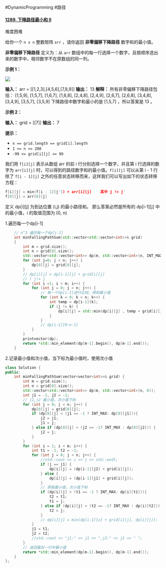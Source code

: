 #DynamicProgramming #路径
#### [1289. 下降路径最小和 II](https://leetcode.cn/problems/minimum-falling-path-sum-ii/)

难度困难

给你一个 `n x n` 整数矩阵 `arr` ，请你返回 **非零偏移下降路径** 数字和的最小值。

**非零偏移下降路径** 定义为：从 `arr` 数组中的每一行选择一个数字，且按顺序选出来的数字中，相邻数字不在原数组的同一列。

**示例 1：**

![](https://assets.leetcode.com/uploads/2021/08/10/falling-grid.jpg)

**输入：** arr = \[\[1,2,3\],\[4,5,6\],\[7,8,9\]\]
**输出：** 13
**解释：**
所有非零偏移下降路径包括：
[1,5,9], [1,5,7], [1,6,7], [1,6,8],
[2,4,8], [2,4,9], [2,6,7], [2,6,8],
[3,4,8], [3,4,9], [3,5,7], [3,5,9]
下降路径中数字和最小的是 [1,5,7] ，所以答案是 13 。

**示例 2：**

**输入：** grid = \[\[7\]\]
**输出：** 7

**提示：**

-   `n == grid.length == grid[i].length`
-   `1 <= n <= 200`
-   `-99 <= grid[i][j] <= 99`

我们用 `f[i][j]` 表示从数组 arr 的前 i 行分别选择一个数字，并且第 i 行选择的数字为 `arr[i][j]` 时，可以得到的路径数字和的最小值。`f[i][j]` 可以从第 i - 1 行除了 `f[i - 1][j]` 之外的任意状态转移而来，这样我们可以写出如下的状态转移方程：

```cpp
f[i][j] = min(f[i - 1][j']) + arr[i][j]    其中 j != j'
f[0][j] = arr[0][j]
```
定义 dp\[i]\[j] 为到达位置 (i,j) 的最小路径和。
那么答案必然是所有的 dp\[i-1]\[j] 中的最小值，i 的取值范围为 [0, n)

1.遍历每一个dp[i-1]
```cpp
    // n^3 遍历每一个dp[i-1]
    int minFallingPathSum(std::vector<std::vector<int>>& grid)
    {                   
        int m = grid.size();
        int n = grid[0].size();
        std::vector<std::vector<int>> dp(m, std::vector<int>(n, INT_MAX));
        for (int j=0; j < n; j++) {
            dp[0][j] = grid[0][j];
        }               
        // dp[i][j] = dp[i-1][j] + grid[i][j]
        // ( j!= j   
        for (int i =1; i < m; i++) {
            for (int j = 0; j < n; j++) {
                // 每一个dp[i-1]进行比较，得到最小值
                for (int k = 0; k < n; k++) {
                    int temp = dp[i-1][k];
                    if (j != k) {
                        dp[i][j] = std::min(dp[i][j] , temp + grid[i][j]);
                    }   
                }       
                // dp[i-1][0~n-1] 
            }           
        }               
        printvector(dp);
        return *std::min_element(dp[m-1].begin(), dp[m-1].end());
    }
```

2.记录最小值和次小值，当下标为最小值时，使用次小值
```cpp
class Solution {
public:
    int minFallingPathSum(vector<vector<int>>& grid) {
        int m = grid.size();
        int n = grid[0].size();
        std::vector<std::vector<int>> dp(m, std::vector<int>(n, 0));
        int j1 = -1, j2 = -1;
        // j1,j2 最小值，次小值下标
        for (int j = 0; j < n; j++) {
            dp[0][j] = grid[0][j];
            if (dp[0][j] < (j1 == -1 ? INT_MAX: dp[0][j1])){
                j2 = j1;
                j1 = j;
            } else if (dp[0][j] < (j2 == -1? INT_MAX : dp[0][j2])) {
                j2 = j;
            }
        }
        for (int i = 1; i < m; i++) {
            int t1 = -1, t2 = -1;
            for (int j = 0; j < n; j++) {
                //std::cout << i << j << std::endl;
                if (j == j1) {
                    dp[i][j] = (dp[i-1][j2] + grid[i][j]);
                } else {
                    dp[i][j] = (dp[i-1][j1] + grid[i][j]);
                }
                // 获取最小值，次小值下标
                if (dp[i][j] < (t1 == -1 ? INT_MAX: dp[i][t1])){
                    t2 = t1;
                    t1 = j;
                } else if (dp[i][j] < (t2 == -1? INT_MAX : dp[i][t2])) {
                    t2 = j;
                }
                // dp[i][j] = min(dp[i-1][x] + grid[i][j], dp[i][j]);
            }
            j1 = t1;
            j2 = t2;
            //std::cout << "j1:" << j1 << ",j2:" << j2 << " ";
        }
        // 返回最后一行中最小值
        return *std::min_element(dp[m-1].begin(), dp[m-1].end());
    }
};
```